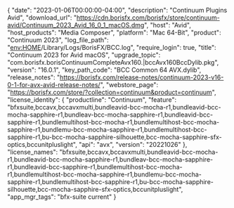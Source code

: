 {
  "date": "2023-01-06T00:00:00-04:00",
  "description": "Continuum Plugins Avid",
  "download_url": "https://cdn.borisfx.com/borisfx/store/continuum-avid/Continuum_2023_Avid_16_0_1_macOS.dmg",
  "host": "Avid",
  "host_products": "Media Composer",
  "platform": "Mac 64-Bit",
  "product": "Continuum 2023",
  "log_file_path": "<env:HOME>/Library/Logs/BorisFX/BCC.log",
  "require_login": true,
  "title": "Continuum 2023 for Avid macOS",
  "upgrade_topic": "com.borisfx.borisContinuumCompleteAvx160.|bccAvx160BccDylib.pkg",
  "version": "16.0.1",
  "key_path_code": "BCC Common 64 AVX.dylib",
  "release_notes": "https://borisfx.com/release-notes/continuum-2023-v16-0-1-for-avx-avid-release-notes/",
  "webstore_page": "https://borisfx.com/store/?collection=continuum&product=continuum",
  "license_identity": {
    "productline": "Continuum",
    "feature": "bfxsuite,bccavx,bccavxmulti,bundleavid-bcc-mocha-r1,bundleavid-bcc-mocha-sapphire-r1,bundleav-bcc-mocha-sapphire-r1,bundleavid-bcc-sapphire-r1,bundlemultihost-bcc-mocha-r1,bundlemultihost-bcc-mocha-sapphire-r1,bundlemu-bcc-mocha-sapphire-r1,bundlemultihost-bcc-sapphire-r1,bu-bcc-mocha-sapphire-silhouette,bcc-mocha-sapphire-sfx-optics,bccunitpluslight",
    "api": "avx",
    "version": "20221026"
  },
  "license_names": "bfxsuite,bccavx,bccavxmulti,bundleavid-bcc-mocha-r1,bundleavid-bcc-mocha-sapphire-r1,bundleav-bcc-mocha-sapphire-r1,bundleavid-bcc-sapphire-r1,bundlemultihost-bcc-mocha-r1,bundlemultihost-bcc-mocha-sapphire-r1,bundlemu-bcc-mocha-sapphire-r1,bundlemultihost-bcc-sapphire-r1,bu-bcc-mocha-sapphire-silhouette,bcc-mocha-sapphire-sfx-optics,bccunitpluslight",
  "app_mgr_tags": "bfx-suite current"
}
